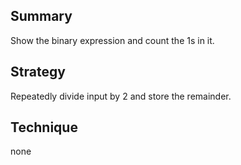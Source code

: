 ## Summary  
Show the binary expression and count the 1s in it.  

## Strategy  
Repeatedly divide input by 2 and store the remainder.  

## Technique  
none  